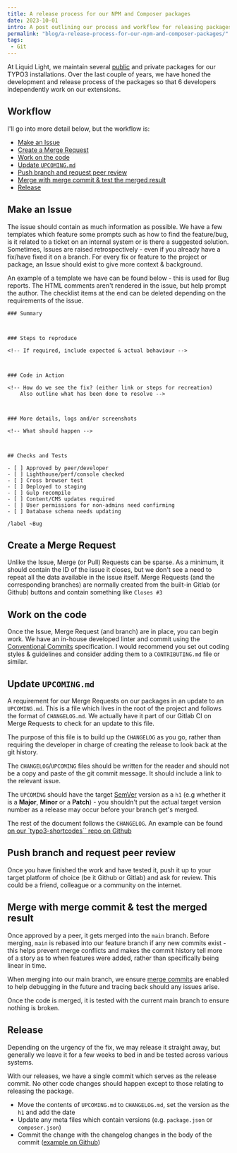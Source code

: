 ```yaml
---
title: A release process for our NPM and Composer packages
date: 2023-10-01
intro: A post outlining our process and workflow for releasing packages and extensions
permalink: "blog/a-release-process-for-our-npm-and-composer-packages/"
tags:
 - Git
---
```


At Liquid Light, we maintain several [public](https://github.com/orgs/liquidlight/repositories) and private packages for our TYPO3 installations. Over the last couple of years, we have honed the development and release process of the packages so that 6 developers independently work on our extensions.

## Workflow

I'll go into more detail below, but the workflow is:

- [Make an Issue](#make-an-issue)
- [Create a Merge Request](#create-a-merge-request)
- [Work on the code](#work-on-the-code)
- [Update `UPCOMING.md`](#update-upcomingmd)
- [Push branch and request peer review](#push-branch-and-request-peer-review)
- [Merge with merge commit & test the merged result](#merge-with-merge-commit-and-test-the-merged-result)
- [Release](#release)

## Make an Issue

The issue should contain as much information as possible. We have a few templates which feature some prompts such as how to find the feature/bug, is it related to a ticket on an internal system or is there a suggested solution. Sometimes, Issues are raised retrospectively - even if you already have a fix/have fixed it on a branch. For every fix or feature to the project or package, an Issue should exist to give more context & background.

An example of a template we have can be found below - this is used for Bug reports. The HTML comments aren't rendered in the issue, but help prompt the author. The checklist items at the end can be deleted depending on the requirements of the issue.

```
### Summary



### Steps to reproduce

<!-- If required, include expected & actual behaviour -->



### Code in Action

<!-- How do we see the fix? (either link or steps for recreation)
    Also outline what has been done to resolve -->



### More details, logs and/or screenshots

<!-- What should happen -->



## Checks and Tests

- [ ] Approved by peer/developer
- [ ] Lighthouse/perf/console checked
- [ ] Cross browser test
- [ ] Deployed to staging
- [ ] Gulp recompile
- [ ] Content/CMS updates required
- [ ] User permissions for non-admins need confirming
- [ ] Database schema needs updating

/label ~Bug
```

## Create a Merge Request

Unlike the Issue, Merge (or Pull) Requests can be sparse. As a minimum, it should contain the ID of the issue it closes, but we don't see a need to repeat all the data available in the issue itself. Merge Requests (and the corresponding branches) are normally created from the built-in Gitlab (or Github) buttons and contain something like `Closes #3`

## Work on the code

Once the Issue, Merge Request (and branch) are in place, you can begin work. We have an in-house developed linter and commit using the [Conventional Commits](https://www.conventionalcommits.org/) specification. I would recommend you set out coding styles & guidelines and consider adding them to a `CONTRIBUTING.md` file or similar.

## Update `UPCOMING.md`

A requirement for our Merge Requests on our packages in an update to an `UPCOMING.md`. This is a file which lives in the root of the project and follows the format of `CHANGELOG.md`. We actually have it part of our Gitlab CI on Merge Requests to check for an update to this file.

The purpose of this file is to build up the `CHANGELOG` as you go, rather than requiring the developer in charge of creating the release to look back at the git history.

The `CHANGELOG`/`UPCOMING` files should be written for the reader and should not be a copy and paste of the git commit message. It should include a link to the relevant issue.

The `UPCOMING` should have the target [SemVer](https://semver.org/) version as a `h1` (e.g whether it is a **Major**, **Minor** or a **Patch**) - you shouldn't put the actual target version number as a release may occur before your branch get's merged.

The rest of the document follows the `CHANGELOG`. An example can be found [on our `typo3-shortcodes`` repo on Github](https://github.com/liquidlight/typo3-shortcodes/blob/4ea84704d1d8353823857d65e69981820c3baa71/UPCOMING.md)

## Push branch and request peer review

Once you have finished the work and have tested it, push it up to your target platform of choice (be it Github or Gitlab) and ask for review. This could be a friend, colleague or a community on the internet.

## Merge with merge commit & test the merged result

Once approved by a peer, it gets merged into the `main` branch. Before merging, `main` is rebased into our feature branch if any new commits exist - this helps prevent merge conflicts and makes the commit history tell more of a story as to when features were added, rather than specifically being linear in time.

When merging into our main branch, we ensure [merge commits](https://docs.gitlab.com/ee/user/project/merge_requests/methods/#merge-commit) are enabled to help debugging in the future and tracing back should any issues arise.

Once the code is merged, it is tested with the current main branch to ensure nothing is broken.

## Release

Depending on the urgency of the fix, we may release it straight away, but generally we leave it for a few weeks to bed in and be tested across various systems.

With our releases, we have a single commit which serves as the release commit. No other code changes should happen except to those relating to releasing the package.

- Move the contents of `UPCOMING.md` to `CHANGELOG.md`, set the version as the `h1` and add the date
- Update any meta files which contain versions (e.g. `package.json` or `composer.json`)
- Commit the change with the changelog changes in the body of the commit ([example on Github](https://github.com/liquidlight/typo3-shortcodes/commit/89c1ad7bd02f6280914ae2bd2a26ac7cef5226fd))
